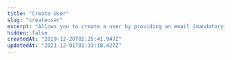 ```yaml
---
title: "Create User"
slug: "createuser"
excerpt: "Allows you to create a user by providing an email (mandatory) and name (optional). The email must be in a valid format. The success response will contain the generated `userId` for that user."
hidden: false
createdAt: "2019-12-20T02:25:41.947Z"
updatedAt: "2021-12-01T01:33:18.427Z"
---
```

